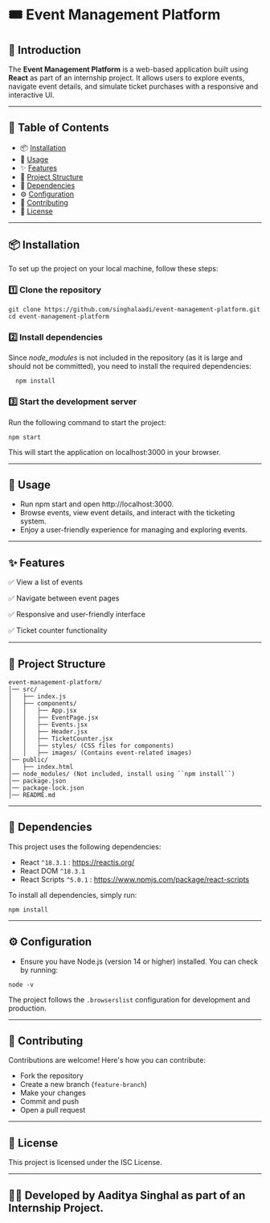 # 🎟 Event Management Platform

## 📌 Introduction
The **Event Management Platform** is a web-based application built using **React** as part of an internship project. It allows users to explore events, navigate event details, and simulate ticket purchases with a responsive and interactive UI.

---

## 📜 Table of Contents
- 📦 [Installation](#installation)
- 🚀 [Usage](#usage)
- ✨ [Features](#features)
- 📂 [Project Structure](#project-structure)
- 📑 [Dependencies](#dependencies)
- ⚙ [Configuration](#configuration)
- 🤝 [Contributing](#contributing)
- 📜 [License](#license)

---

## 📦 Installation
To set up the project on your local machine, follow these steps:

### 1️⃣ Clone the repository
```
git clone https://github.com/singhalaadi/event-management-platform.git
cd event-management-platform
```
### 2️⃣ Install dependencies
Since *node_modules* is not included in the repository (as it is large and should not be committed), you need to install the required dependencies:
```
  npm install
```
### 3️⃣ Start the development server
Run the following command to start the project:
```
npm start
```
This will start the application on localhost:3000 in your browser.

---

## 🚀 Usage
- Run npm start and open http://localhost:3000.
- Browse events, view event details, and interact with the ticketing system.
- Enjoy a user-friendly experience for managing and exploring events.

---

## ✨ Features
✅ View a list of events

✅ Navigate between event pages

✅ Responsive and user-friendly interface

✅ Ticket counter functionality

---

## 📂 Project Structure
```
event-management-platform/
│── src/
│   ├── index.js
│   ├── components/
│   │   ├── App.jsx
│   │   ├── EventPage.jsx
│   │   ├── Events.jsx
│   │   ├── Header.jsx
│   │   ├── TicketCounter.jsx
│   │   ├── styles/ (CSS files for components)
│   │   ├── images/ (Contains event-related images)
│── public/
│   ├── index.html
│── node_modules/ (Not included, install using ``npm install``)
│── package.json
│── package-lock.json
│── README.md
```

---

## 📑 Dependencies
This project uses the following dependencies:
- React `^18.3.1` : https://reactjs.org/
- React DOM `^18.3.1`
- React Scripts `^5.0.1` : https://www.npmjs.com/package/react-scripts
  
To install all dependencies, simply run:
```
npm install
```

---

## ⚙ Configuration
- Ensure you have Node.js (version 14 or higher) installed. You can check by running:
```
node -v
```
The project follows the `.browserslist` configuration for development and production.

---

## 🤝 Contributing
Contributions are welcome! Here's how you can contribute:
- Fork the repository
- Create a new branch (`feature-branch`)
- Make your changes
- Commit and push
- Open a pull request

---

## 📜 License
This project is licensed under the ISC License.

---

## 👨‍💻 Developed by Aaditya Singhal as part of an Internship Project.
